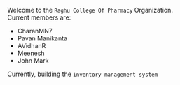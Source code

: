 Welcome to the `Raghu College Of Pharmacy` Organization.\
Current members are:
- CharanMN7
- Pavan Manikanta
- AVidhanR
- Meenesh
- John Mark

Currently, building the `inventory management system`
